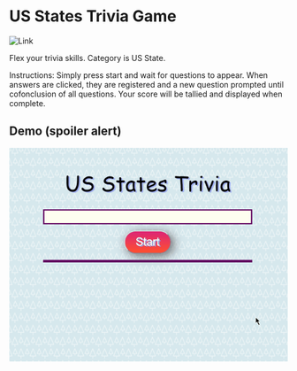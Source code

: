 # US States Trivia Game

![Link](https://codenode21.github.io/TriviaGame/)

Flex your trivia skills. Category is US State. 


Instructions:
 Simply press start and wait for questions to appear. When answers are clicked, they are registered and a new question prompted until cofonclusion of all questions.
 Your score will be tallied and displayed when complete. 

## Demo (spoiler alert)
![Trivia Game](TriviaGIF.gif)


